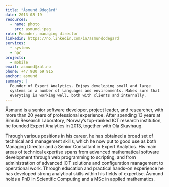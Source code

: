 ```yaml
---
title: "Åsmund Ødegård"
date: 2013-08-19
resources:
  - name: photo
    src: asmund.jpeg
role: Founder, managing director
linkedin: https://no.linkedin.com/in/asmundodegard
services:
  - systems
  - hpc
projects:
  - mobile
email: asmund@xal.no
phone: +47 900 69 915
anchor: asmund
summary: |
  Founder of Expert Analytics. Enjoys developing small and large
  systems in a number of languages and environments. Makes sure that
  everyting is working well, both with clients and internally.
---
```


Åsmund is a senior software developer, project leader, and researcher, with more
than 20 years of professional experience. After spending 13 years at  Simula
Research Laboratory,  Norway’s top-ranked ICT research institution, he founded
Expert Analytics in 2013, together with Ola Skavhaug.

Through various positions in his career, he has obtained a broad set of
technical and management skills, which he now put to good use as both Managing
Director and a Senior Consultant in Expert Analytics. His main areas of
technical expertise spans from advanced mathematical software development
through web programming to scripting, and from administration of advanced ICT
solutions and configuration management to operational work. Through
education and practical hands-on experience he has developed strong analytical
skills within his fields of expertise. Åsmund holds a PhD in Scientific
Computing and a MSc in applied mathematics.
